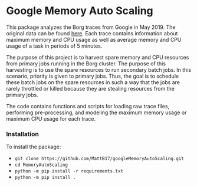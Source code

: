 # Google Memory Auto Scaling

This package analyzes the Borg traces from Google in May 2019. The original data can be found [here](https://github.com/google/cluster-data). Each trace contains information about maximum memory and CPU usage as well as average memory and CPU usage of a task in periods of 5 minutes.

The purpose of this project is to harvest spare memory and CPU resources from primary jobs running in the Borg cluster. The purpose of this harvesting is to use the spare resources to run secondary batch jobs. In this scenario, priority is given to primary jobs. Thus, the goal is to schedule these batch jobs on the spare resources in such a way that the jobs are rarely throttled or killed because they are stealing resources from the primary jobs.

The code contains functions and scripts for loading raw trace files, performing pre-processing, and modeling the maximum memory usage or maximum CPU usage for each trace.

### Installation
To install the package:
* `git clone https://github.com/MattB17/googleMemoryAutoScaling.git`
* `cd MemoryAutoScaling`
* `python -m pip install -r requirements.txt`
* `python -m pip install .`

